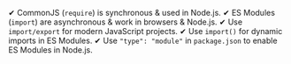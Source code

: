 ✔ CommonJS (`require`) is synchronous & used in Node.js.
✔ ES Modules (`import`) are asynchronous & work in browsers & Node.js.
✔ Use `import/export` for modern JavaScript projects.
✔ Use `import()` for dynamic imports in ES Modules.
✔ Use `"type": "module"` in `package.json` to enable ES Modules in Node.js.